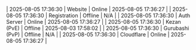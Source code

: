 | 2025-08-05 17:36:30 | Website | Online | 2025-08-05 17:36:27 |
| 2025-08-05 17:36:30 | Registration | Offline | N/A |
| 2025-08-05 17:36:30 | Auth Server | Online | 2025-08-05 17:36:27 |
| 2025-08-05 17:36:30 | Kezan (PvE) | Offline | 2025-08-03 17:58:02 |
| 2025-08-05 17:36:30 | Gurubashi (PvP) | Offline | N/A |
| 2025-08-05 17:36:30 | Cloudflare | Online | 2025-08-05 17:36:27 |

